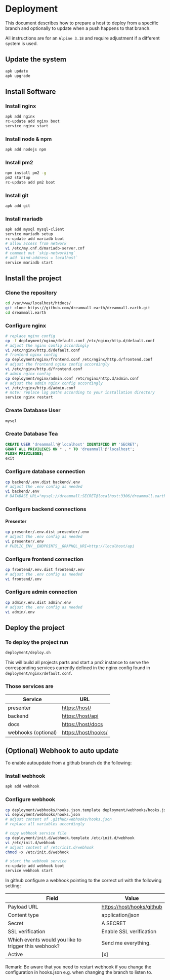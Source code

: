 # Deployment

This document describes how to prepare a host to deploy from a specific branch and optionally to update when a push happens to that branch.

All instructions are for an `Alpine 3.18` and require adjustment if a different system is used.

## Update the system

```bash
apk update
apk upgrade
```

## Install Software

### Install nginx

```bash
apk add nginx
rc-update add nginx boot
service nginx start
```

### Install node & npm

```bash
apk add nodejs npm
```

### Install pm2

```bash
npm install pm2 -g
pm2 startup
rc-update add pm2 boot
```

### Install git

```bash
apk add git
```

### Install mariadb

```bash
apk add mysql mysql-client
service mariadb setup
rc-update add mariadb boot
# allow access from network
vi /etc/my.cnf.d/mariadb-server.cnf
# comment out `skip-networking`
# add `bind-address = localhost`
service mariadb start
```

## Install the project

### Clone the repository

```bash
cd /var/www/localhost/htdocs/
git clone https://github.com/dreammall-earth/dreammall.earth.git
cd dreammall.earth
```

### Configure nginx

```bash
# replace nginx config
cp -f deployment/nginx/default.conf /etc/nginx/http.d/default.conf
# adjust the nginx config accordingly
vi /etc/nginx/http.d/default.conf
# frontend nginx config
cp deployment/nginx/frontend.conf /etc/nginx/http.d/frontend.conf
# adjust the frontend nginx config accordingly
vi /etc/nginx/http.d/frontend.conf
# admin nginx config
cp deployment/nginx/admin.conf /etc/nginx/http.d/admin.conf
# adjust the admin nginx config accordingly
vi /etc/nginx/http.d/admin.conf
# note: replace log paths according to your installation directory
service nginx restart
```

### Create Database User

```bash
mysql
```

### Create Database Tea

```sql
CREATE USER 'dreammall'@'localhost' IDENTIFIED BY 'SECRET';
GRANT ALL PRIVILEGES ON * . * TO 'dreammall'@'localhost';
FLUSH PRIVILEGES;
exit
```

### Configure database connection

```bash
cp backend/.env.dist backend/.env
# adjust the .env config as needed
vi backend/.env
# DATABASE_URL="mysql://dreammall:SECRET@localhost:3306/dreammall.earth"
```

### Configure backend connections

#### Presenter

```bash
cp presenter/.env.dist presenter/.env
# adjust the .env config as needed
vi presenter/.env
# PUBLIC_ENV__ENDPOINTS__GRAPHQL_URI=http://localhost/api
```

### Configure frontend connection

```bash
cp frontend/.env.dist frontend/.env
# adjust the .env config as needed
vi frontend/.env
```

### Configure admin connection

```bash
cp admin/.env.dist admin/.env
# adjust the .env config as needed
vi admin/.env
```

## Deploy the project

### To deploy the project run

```bash
deployment/deploy.sh
```

This will build all projects parts and start a pm2 instance to serve the corresponding services currently defined in the nginx config found in `deployment/nginx/default.conf`.

### Those services are

| Service             | URL                                        |
| ------------------- | ------------------------------------------ |
| presenter           | [https://host/](https://host/)             |
| backend             | [https://host/api](https://host/api)       |
| docs                | [https://host/docs](https://host/docs)     |
| webhooks (optional) | [https://host/hooks/](https://host/hooks/) |

## (Optional) Webhook to auto update

To enable autoupdate from a github branch do the following:

### Install webhook

```bash
apk add webhook
```

### Configure webhook

```bash
cp deployment/webhooks/hooks.json.template deployment/webhooks/hooks.json
vi deployment/webhooks/hooks.json
# adjust content of .github/webhooks/hooks.json
# replace all variables accordingly

# copy webhook service file
cp deployment/init.d/webhook.template /etc/init.d/webhook
vi /etc/init.d/webhook
# adjust content of /etc/init.d/webhook
chmod +x /etc/init.d/webhook

# start the webhook service
rc-update add webhook boot
service webhook start
```

In github configure a webhook pointing to the correct url with the following setting:

| Field                                                | Value                                                  |
| ---------------------------------------------------- | ------------------------------------------------------ |
| Payload URL                                          | [https://host/hooks/github](https://host/hooks/github) |
| Content type                                         | application/json                                       |
| Secret                                               | A SECRET                                               |
| SSL verification                                     | Enable SSL verification                                |
| Which events would you like to trigger this webhook? | Send me everything.                                    |
| Active                                               | [x]                                                    |

Remark: Be aware that you need to restart webhook if you change the configuration in hooks.json e.g. when changing the branch to listen to.
